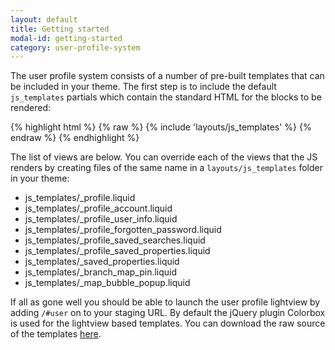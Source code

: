 ```yaml
---
layout: default
title: Getting started
modal-id: getting-started
category: user-profile-system
---
```

The user profile system consists of a number of pre-built templates that can be included in your theme. The first step is to include the default `js_templates` partials which contain the standard HTML for the blocks to be rendered:

{% highlight html %}
{% raw %}
 {% include 'layouts/js_templates' %}
{% endraw %}
{% endhighlight %}

The list of views are below. You can override each of the views that the JS renders by creating files of the same name in a ``layouts/js_templates`` folder in your theme:

- js_templates/_profile.liquid
- js_templates/_profile_account.liquid
- js_templates/_profile_user_info.liquid
- js_templates/_profile_forgotten_password.liquid
- js_templates/_profile_saved_searches.liquid
- js_templates/_profile_saved_properties.liquid
- js_templates/_saved_properties.liquid
- js_templates/_branch_map_pin.liquid
- js_templates/_map_bubble_popup.liquid

If all as gone well you should be able to launch the user profile lightview by adding ``/#user`` on to your staging URL. By default the jQuery plugin Colorbox is used for the lightview based templates. You can download the raw source of the templates [here](http://developer.homeflow.co.uk/downloads/js_templates.zip).
